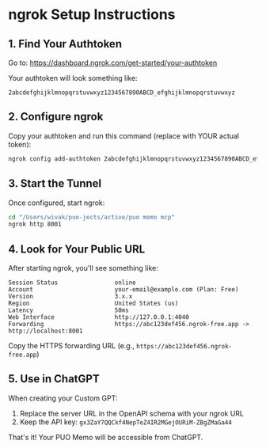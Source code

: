 # ngrok Setup Instructions

## 1. Find Your Authtoken

Go to: https://dashboard.ngrok.com/get-started/your-authtoken

Your authtoken will look something like:
```
2abcdefghijklmnopqrstuvwxyz1234567890ABCD_efghijklmnopqrstuvwxyz
```

## 2. Configure ngrok

Copy your authtoken and run this command (replace with YOUR actual token):

```bash
ngrok config add-authtoken 2abcdefghijklmnopqrstuvwxyz1234567890ABCD_efghijklmnopqrstuvwxyz
```

## 3. Start the Tunnel

Once configured, start ngrok:

```bash
cd "/Users/wivak/puo-jects/active/puo memo mcp"
ngrok http 8001
```

## 4. Look for Your Public URL

After starting ngrok, you'll see something like:

```
Session Status                online
Account                       your-email@example.com (Plan: Free)
Version                       3.x.x
Region                        United States (us)
Latency                       50ms
Web Interface                 http://127.0.0.1:4040
Forwarding                    https://abc123def456.ngrok-free.app -> http://localhost:8001
```

Copy the HTTPS forwarding URL (e.g., `https://abc123def456.ngrok-free.app`)

## 5. Use in ChatGPT

When creating your Custom GPT:
1. Replace the server URL in the OpenAPI schema with your ngrok URL
2. Keep the API key: `gx3ZaY7QQCkf4NepTeZ4IR2MGejOURiM-ZBgZMaGa44`

That's it! Your PUO Memo will be accessible from ChatGPT.
